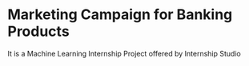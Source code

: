 # Marketing Campaign for Banking Products

It is a Machine Learning Internship Project offered by Internship Studio

